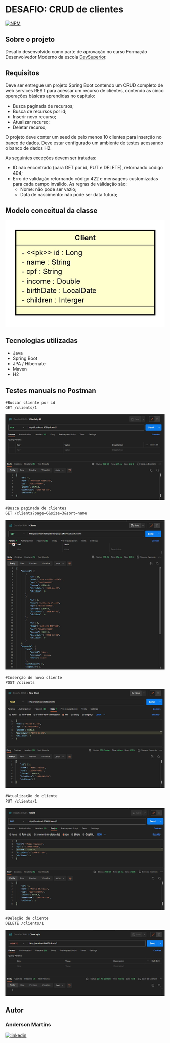 # DESAFIO: CRUD de clientes
[![NPM](https://img.shields.io/npm/l/react)](https://github.com/anderson-aguiar/desafioCRUD/blob/main/LICENSE)

## Sobre o projeto
Desafio desenvolvido como parte de aprovação no curso Formação Desenvolvedor Moderno da escola [DevSuperior](https://devsuperior.com "Site da DevSuperior").

## Requisitos
Deve ser entregue um projeto Spring Boot contendo um CRUD completo de web services REST para acessar um recurso de clientes, contendo as cinco operações básicas aprendidas no capítulo:
  - Busca paginada de recursos;
  - Busca de recursos por id;
  - Inserir novo recurso;
  - Atualizar recurso;
  - Deletar recurso;

O projeto deve conter um seed de pelo menos 10 clientes para inserção no banco de dados. Deve estar configurado um ambiente de testes acessando o banco de dados H2.

As seguintes exceções devem ser tratadas:
  - ID não encontrado (para GET por id, PUT e DELETE), retornando código 404;
  - Erro de validação retornando código 422 e mensagens customizadas para cada campo inválido. As regras de válidação são:
    - Nome: não pode ser vazio;
    - Data de nascimento: não pode ser data futura;
 ## Modelo conceitual da classe
 ![Classe Client](https://github.com/anderson-aguiar/desafioCRUD/blob/main/assets/clientjpg.jpg)
 
 ## Tecnologias utilizadas
 - Java
 - Spring Boot
 - JPA / Hibernate
 - Maven
 - H2
 ## Testes manuais no Postman
 ```http
 #Buscar cliente por id
 GET /clients/1
 ```
 ![GET by id](https://github.com/anderson-aguiar/desafioCRUD/blob/main/assets/get-by-id.jpg)
 
 ```http
 #Busca paginada de clientes
 GET /clients?page=0&size=3&sort=name
 ```
 ![GET pageable](https://github.com/anderson-aguiar/desafioCRUD/blob/main/assets/get-pageable.jpg)
 ```http
 #Inserção de novo cliente
 POST /clients
 ```
 ![POST new client](https://github.com/anderson-aguiar/desafioCRUD/blob/main/assets/post-client.jpg)
 ```http
 #Atualização de cliente
 PUT /clients/1
 ```
 ![PUT client](https://github.com/anderson-aguiar/desafioCRUD/blob/main/assets/put-client.jpg)
 ```http
 #Deleção de cliente
 DELETE /clients/1
 ```
 ![DELETE client](https://github.com/anderson-aguiar/desafioCRUD/blob/main/assets/delete-client.jpg)
 
 ## Autor
 ### Anderson Martins
 [![linkedin](https://img.shields.io/badge/LinkedIn-0077B5?style=for-the-badge&logo=linkedin&logoColor=white)](https://www.linkedin.com/in/anderson-martins-0a062810b)
